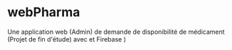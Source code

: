 # webPharma
Une application web (Admin) de demande de disponibilité de médicament (Projet de fin d'étude) avec et Firebase )
